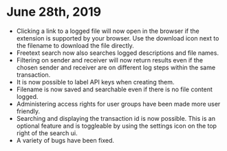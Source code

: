 
# June 28th, 2019

- Clicking a link to a logged file will now open in the browser if the extension is supported by your browser. Use the download icon next to the filename to download the file directly.
- Freetext search now also searches logged descriptions and file names.
- Filtering on sender and receiver will now return results even if the chosen sender and receiver are on different log steps within the same transaction.
- It is now possible to label API keys when creating them.
- Filename is now saved and searchable even if there is no file content logged.
- Administering access rights for user groups have been made more user friendly.
- Searching and displaying the transaction id is now possible. This is an optional feature and is toggleable by using the settings icon on the top right of the search ui.
- A variety of bugs have been fixed.
